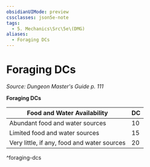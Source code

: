 ```yaml
---
obsidianUIMode: preview
cssclasses: json5e-note
tags:
  - 5. Mechanics\Src\5e\(DMG)
aliases:
  - Foraging DCs
---
```

# Foraging DCs
*Source: Dungeon Master's Guide p. 111* 

**Foraging DCs**

| Food and Water Availability | DC |
|-----------------------------|----|
| Abundant food and water sources | 10 |
| Limited food and water sources | 15 |
| Very little, if any, food and water sources | 20 |
^foraging-dcs
